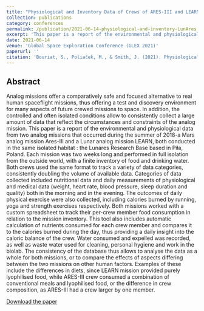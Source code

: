 ```yaml
---
title: "Physiological and Inventory Data of Crews of ARES-III and LEARN Analog Missions in the LunAres Habitat"
collection: publications
category: conferences
permalink: /publication/2021-06-14-physiological-and-inventory-LunAres
excerpt: 'This paper is a report of the environmental and physiological data from two analog missions that occurred during the summer of 2018 - a Mars analog mission Ares-III and a Lunar analog mission LEARN, both conducted in the same isolated habitat : the Lunares Research Base based in Piła, Poland.'
date: 2021-06-14
venue: 'Global Space Exploration Conference (GLEX 2021)'
paperurl: ''
citation: 'Bouriat, S., Poliaček, M., & Smith, J. (2021). Physiological and Inventory Data of Crews of ARES-III and LEARN Analog Missions in the LunAres Habitat.'
---
```


## Abstract
Analog missions offer a comparatively safe and focused alternative to real human spaceflight missions, thus offering a test and discovery environment for many aspects of future crewed missions to space. In addition, the controlled and often isolated conditions allow to consistently collect a large amount of data that reflect the circumstances and constraints of the analog mission. This paper is a report of the environmental and physiological data from two analog missions that occurred during the summer of 2018-a Mars analog mission Ares-III and a Lunar analog mission LEARN, both conducted in the same isolated habitat : the Lunares Research Base based in Piła, Poland. Each mission was two weeks long and performed in full isolation from the outside world, with a finite inventory of food and drinking water. Both crews used the same format to track a variety of data categories, consistently doubling the volume of available data. Categories of data collected included nutritional data and daily measurements of physiological and medical data (weight, heart rate, blood pressure, sleep duration and quality) both in the morning and in the evening. The outcomes of daily physical exercise were also collected, including calories burned by running, yoga and strength exercises respectively. Both missions worked with a custom spreadsheet to track their per-crew member food consumption in relation to the mission inventory. This tool also includes automatic calculation of nutrients consumed for each crew member and compares it to the calories burned during the day, thus providing a daily insight into the caloric balance of the crew. Water consumed and expelled was recorded, as well as waste water used for cleaning, personal hygiene and work in the biolab. The consistency of the database thus allows to analyse the data as a whole for both missions, or to compare the effects of aspects differing between the two missions on other human factors. Examples of these include the differences in diets, since LEARN mission provided purely lyophilised food, while ARES-III crew consumed a combination of conventional meals and lyophilised food, or the difference in crew composition, as ARES-III had a crew larger by one member.

[Download the paper](https://simonbouriat.github.io/files/Bouriat_2021_physiological_inventory_data_lunares.pdf )


